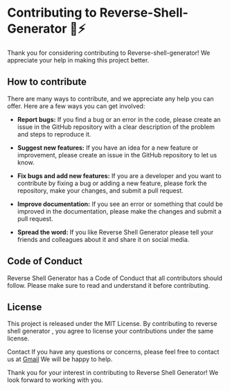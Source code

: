 # Contributing to Reverse-Shell-Generator 🐺⚡

Thank you for considering contributing to Reverse-shell-generator! We appreciate your help in making this project better.

## How to contribute
There are many ways to contribute, and we appreciate any help you can offer. Here are a few ways you can get involved:

- **Report bugs:** If you find a bug or an error in the code, please create an issue in the GitHub repository with a clear description of the problem and steps to reproduce it.

- **Suggest new features:** If you have an idea for a new feature or improvement, please create an issue in the GitHub repository to let us know.

- **Fix bugs and add new features:** If you are a developer and you want to contribute by fixing a bug or adding a new feature, please fork the repository, make your changes, and submit a pull request.

- **Improve documentation:** If you see an error or something that could be improved in the documentation, please make the changes and submit a pull request.

- **Spread the word:** If you like Reverse Shell Generator please tell your friends and colleagues about it and share it on social media.

## Code of Conduct
Reverse Shell Generator has a Code of Conduct that all contributors should follow. Please make sure to read and understand it before contributing.

## License
This project is released under the MIT License. By contributing to reverse shell generator , you agree to license your contributions under the same license.

Contact
If you have any questions or concerns, please feel free to contact us at [Gmail](sujayadkesar2002@gmail.com) We will be happy to help.

Thank you for your interest in contributing to Reverse Shell Generator! We look forward to working with you.
